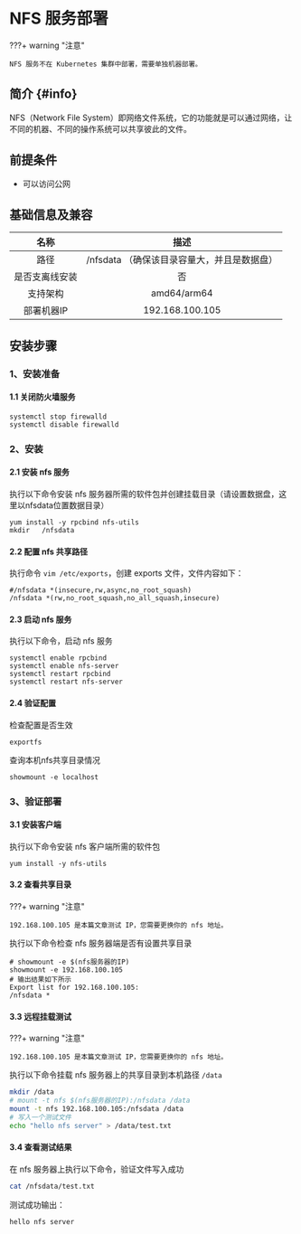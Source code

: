 # NFS 服务部署

???+ warning "注意"

    NFS 服务不在 Kubernetes 集群中部署，需要单独机器部署。
## 简介 {#info}

NFS（Network File System）即网络文件系统，它的功能就是可以通过网络，让不同的机器、不同的操作系统可以共享彼此的文件。


## 前提条件

- 可以访问公网

## 基础信息及兼容

|     名称     |                   描述                   |
| :------------------: | :---------------------------------------------: |
|      路径      | /nfsdata （确保该目录容量大，并且是数据盘） |
|    是否支离线安装    |                       否                        |
|       支持架构       |                   amd64/arm64                   |
|      部署机器IP      |                 192.168.100.105                 |


## 安装步骤
 
### 1、安装准备

#### 1.1 关闭防火墙服务

```shell
systemctl stop firewalld
systemctl disable firewalld
```

### 2、安装

#### 2.1 安装 nfs 服务

执行以下命令安装 nfs 服务器所需的软件包并创建挂载目录（请设置数据盘，这里以nfsdata位置数据目录）

```shell
yum install -y rpcbind nfs-utils
mkdir	/nfsdata

```

#### 2.2 配置 nfs 共享路径

执行命令 `vim /etc/exports`，创建 exports 文件，文件内容如下：

```shell
#/nfsdata *(insecure,rw,async,no_root_squash)
/nfsdata *(rw,no_root_squash,no_all_squash,insecure) 
```

#### 2.3 启动 nfs 服务

执行以下命令，启动 nfs 服务

```shell
systemctl enable rpcbind
systemctl enable nfs-server
systemctl restart rpcbind
systemctl restart nfs-server
```



#### 2.4 验证配置

检查配置是否生效

```shell
exportfs
```

查询本机nfs共享目录情况

```shell
showmount -e localhost
```

### 3、验证部署

#### 3.1 安装客户端

执行以下命令安装 nfs 客户端所需的软件包

```shell
yum install -y nfs-utils
```

#### 3.2 查看共享目录

???+ warning "注意"

    192.168.100.105 是本篇文章测试 IP，您需要更换你的 nfs 地址。

执行以下命令检查 nfs 服务器端是否有设置共享目录

```shell 
# showmount -e $(nfs服务器的IP)
showmount -e 192.168.100.105
# 输出结果如下所示
Export list for 192.168.100.105:
/nfsdata *
```

#### 3.3 远程挂载测试

???+ warning "注意"

    192.168.100.105 是本篇文章测试 IP，您需要更换你的 nfs 地址。

执行以下命令挂载 nfs 服务器上的共享目录到本机路径 `/data`

```sh
mkdir /data
# mount -t nfs $(nfs服务器的IP):/nfsdata /data
mount -t nfs 192.168.100.105:/nfsdata /data
# 写入一个测试文件
echo "hello nfs server" > /data/test.txt
```

#### 3.4 查看测试结果

在 nfs 服务器上执行以下命令，验证文件写入成功

```sh
cat /nfsdata/test.txt
```

测试成功输出：

```shell
hello nfs server
```
